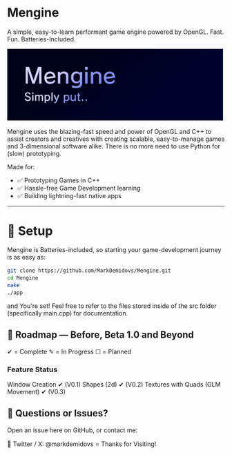 # Mengine
A simple, easy-to-learn performant game engine powered by OpenGL.
Fast. Fun. Batteries-Included.

<img src="banner.png" width="500px">

Mengine uses the blazing-fast speed and power of OpenGL and C++ to assist creators and creatives with creating scalable, easy-to-manage games and 3-dimensional software alike.
There is no more need to use Python for (slow) prototyping.

Made for:
<ul>
<li>✅ Prototyping Games in C++</li>
<li>✅ Hassle-free Game Development learning</li>
<li>✅ Building lightning-fast native apps</li>
</ul>
<hr>

# 🔧 Setup
Mengine is Batteries-included, so starting your game-development journey is as easy as:

```bash
git clone https://github.com/MarkDemidovs/Mengine.git
cd Mengine
make
./app
```

and You're set!
Feel free to refer to the files stored inside of the src folder (specifically main.cpp) for documentation.

## 🚧 Roadmap — Before, Beta 1.0 and Beyond

✔ = Complete   ✎ = In Progress   ☐ = Planned

### Feature	Status 

Window Creation	✔ (V0.1)
Shapes (2d)	✔ (V0.2)
Textures with Quads (GLM Movement) ✔ (V0.3)

## 💬 Questions or Issues?

Open an issue here on GitHub, or contact me:

📨 Twitter / X: @markdemidovs
⭐️ Thanks for Visiting!





